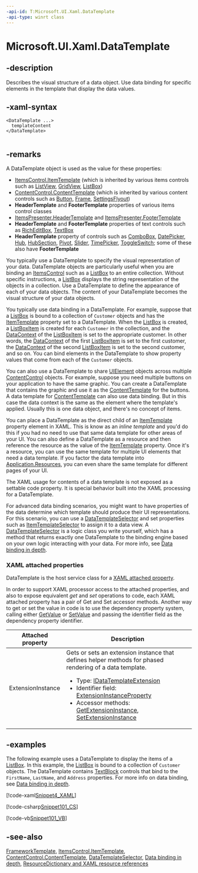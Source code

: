 ```yaml
---
-api-id: T:Microsoft.UI.Xaml.DataTemplate
-api-type: winrt class
---
```


<!-- Class syntax.
public class DataTemplate : Windows.UI.Xaml.FrameworkTemplate, Windows.UI.Xaml.IDataTemplate
-->

# Microsoft.UI.Xaml.DataTemplate

## -description
Describes the visual structure of a data object. Use data binding for specific elements in the template that display the data values.

## -xaml-syntax
```xaml
<DataTemplate ...>
  templateContent
</DataTemplate>
 

```


## -remarks
A DataTemplate object is used as the value for these properties:
+ [ItemsControl.ItemTemplate](../microsoft.ui.xaml.controls/itemscontrol_itemtemplate.md) (which is inherited by various items controls such as [ListView](../microsoft.ui.xaml.controls/listview.md), [GridView](../microsoft.ui.xaml.controls/gridview.md), [ListBox](../microsoft.ui.xaml.controls/listbox.md))
+ [ContentControl.ContentTemplate](../microsoft.ui.xaml.controls/contentcontrol_contenttemplate.md) (which is inherited by various content controls such as [Button](../microsoft.ui.xaml.controls/button.md), [Frame](../microsoft.ui.xaml.controls/frame.md), [SettingsFlyout](/uwp/api/windows.ui.xaml.controls.settingsflyout))
+ **HeaderTemplate** and **FooterTemplate** properties of various items control classes
+ [ItemsPresenter.HeaderTemplate](../microsoft.ui.xaml.controls/itemspresenter_headertemplate.md) and [ItemsPresenter.FooterTemplate](../microsoft.ui.xaml.controls/itemspresenter_footertemplate.md)
+ **HeaderTemplate** and **FooterTemplate** properties of text controls such as [RichEditBox](../microsoft.ui.xaml.controls/richeditbox.md), [TextBox](../microsoft.ui.xaml.controls/textbox.md)
+ **HeaderTemplate** property of controls such as [ComboBox](../microsoft.ui.xaml.controls/combobox.md), [DatePicker](../microsoft.ui.xaml.controls/datepicker.md), [Hub](../microsoft.ui.xaml.controls/hub.md), [HubSection](../microsoft.ui.xaml.controls/hubsection.md), [Pivot](../microsoft.ui.xaml.controls/pivot.md), [Slider](../microsoft.ui.xaml.controls/slider.md), [TimePicker](../microsoft.ui.xaml.controls/timepicker.md), [ToggleSwitch](../microsoft.ui.xaml.controls/toggleswitch.md); some of these also have **FooterTemplate**

You typically use a DataTemplate to specify the visual representation of your data. DataTemplate objects are particularly useful when you are binding an [ItemsControl](../microsoft.ui.xaml.controls/itemscontrol.md) such as a [ListBox](../microsoft.ui.xaml.controls/listbox.md) to an entire collection. Without specific instructions, a [ListBox](../microsoft.ui.xaml.controls/listbox.md) displays the string representation of the objects in a collection. Use a DataTemplate to define the appearance of each of your data objects. The content of your DataTemplate becomes the visual structure of your data objects.

You typically use data binding in a DataTemplate. For example, suppose that a [ListBox](../microsoft.ui.xaml.controls/listbox.md) is bound to a collection of `Customer` objects and has the [ItemTemplate](../microsoft.ui.xaml.controls/itemscontrol_itemtemplate.md) property set to a DataTemplate. When the [ListBox](../microsoft.ui.xaml.controls/listbox.md) is created, a [ListBoxItem](../microsoft.ui.xaml.controls/listboxitem.md) is created for each `Customer` in the collection, and the [DataContext](frameworkelement_datacontext.md) of the [ListBoxItem](../microsoft.ui.xaml.controls/listboxitem.md) is set to the appropriate customer. In other words, the [DataContext](frameworkelement_datacontext.md) of the first [ListBoxItem](../microsoft.ui.xaml.controls/listboxitem.md) is set to the first customer, the [DataContext](frameworkelement_datacontext.md) of the second [ListBoxItem](../microsoft.ui.xaml.controls/listboxitem.md) is set to the second customer, and so on. You can bind elements in the DataTemplate to show property values that come from each of the `Customer` objects.

You can also use a DataTemplate to share [UIElement](uielement.md) objects across multiple [ContentControl](../microsoft.ui.xaml.controls/contentcontrol.md) objects. For example, suppose you need multiple buttons on your application to have the same graphic. You can create a DataTemplate that contains the graphic and use it as the [ContentTemplate](../microsoft.ui.xaml.controls/contentcontrol_contenttemplate.md) for the buttons. A data template for [ContentTemplate](../microsoft.ui.xaml.controls/contentcontrol_contenttemplate.md) can also use data binding. But in this case the data context is the same as the element where the template's applied. Usually this is one data object, and there's no concept of items.

You can place a DataTemplate as the direct child of an [ItemTemplate](../microsoft.ui.xaml.controls/itemscontrol_itemtemplate.md) property element in XAML. This is know as an *inline template* and you'd do this if you had no need to use that same data template for other areas of your UI. You can also define a DataTemplate as a resource and then reference the resource as the value of the [ItemTemplate](../microsoft.ui.xaml.controls/itemscontrol_itemtemplate.md) property. Once it's a resource, you can use the same template for multiple UI elements that need a data template. If you factor the data template into [Application.Resources](application_resources.md), you can even share the same template for different pages of your UI.

The XAML usage for contents of a data template is not exposed as a settable code property. It is special behavior built into the XAML processing for a DataTemplate.

For advanced data binding scenarios, you might want to have properties of the data determine which template should produce their UI representations. For this scenario, you can use a [DataTemplateSelector](../microsoft.ui.xaml.controls/datatemplateselector.md) and set properties such as [ItemTemplateSelector](../microsoft.ui.xaml.controls/itemscontrol_itemtemplateselector.md) to assign it to a data view. A [DataTemplateSelector](../microsoft.ui.xaml.controls/datatemplateselector.md) is a logic class you write yourself, which has a method that returns exactly one DataTemplate to the binding engine based on your own logic interacting with your data. For more info, see [Data binding in depth](/windows/uwp/data-binding/data-binding-in-depth).

### XAML attached properties

DataTemplate is the host service class for a [XAML attached property](/windows/uwp/xaml-platform/attached-properties-overview).

In order to support XAML processor access to the attached properties, and also to expose equivalent _get_ and _set_ operations to code, each XAML attached property has a pair of Get and Set accessor methods. Another way to get or set the value in code is to use the dependency property system, calling either [GetValue](dependencyobject_getvalue_229640130.md) or [SetValue](dependencyobject_setvalue_1212521140.md) and passing the identifier field as the dependency property identifier.

| Attached property | Description |
| - | - |
| ExtensionInstance | Gets or sets an extension instance that defines helper methods for phased rendering of a data template.<ul><li>Type: <a href="/uwp/api/windows.ui.xaml.idatatemplateextension">IDataTemplateExtension</a></li><li>Identifier field: <a href="/uwp/api/windows.ui.xaml.datatemplate.extensioninstanceproperty">ExtensionInstanceProperty</a></li><li>Accessor methods: <a href="/uwp/api/windows.ui.xaml.datatemplate.getextensioninstance">GetExtensionInstance</a>, <a href="/uwp/api/windows.ui.xaml.datatemplate.setextensioninstance">SetExtensionInstance</a></li></ul> |

## -examples
The following example uses a DataTemplate to display the items of a [ListBox](../microsoft.ui.xaml.controls/listbox.md). In this example, the [ListBox](../microsoft.ui.xaml.controls/listbox.md) is bound to a collection of `Customer` objects. The DataTemplate contains [TextBlock](../microsoft.ui.xaml.controls/textblock.md) controls that bind to the `FirstName`, `LastName`, and `Address` properties. For more info on data binding, see [Data binding in depth](/windows/uwp/data-binding/data-binding-in-depth).




[!code-xaml[Snippet4_XAML](../microsoft.ui.xaml.data/code/System.Windows.Controls.ListBoxEx/csharp/Page.xaml#Snippet4_XAML)]




[!code-csharp[Snippet101_CS](../microsoft.ui.xaml.data/code/System.Windows.Controls.ListBoxEx/csharp/Page.xaml.cs#Snippet101_CS)]


[!code-vb[Snippet101_VB](../microsoft.ui.xaml.data/code/System.Windows.Controls.ListBoxEx/vbnet/Page.xaml.vb#Snippet101_VB)]

## -see-also
[FrameworkTemplate](frameworktemplate.md), [ItemsControl.ItemTemplate](../microsoft.ui.xaml.controls/itemscontrol_itemtemplate.md), [ContentControl.ContentTemplate](../microsoft.ui.xaml.controls/contentcontrol_contenttemplate.md), [DataTemplateSelector](../microsoft.ui.xaml.controls/datatemplateselector.md), [Data binding in depth](/windows/uwp/data-binding/data-binding-in-depth), [ResourceDictionary and XAML resource references](/windows/uwp/controls-and-patterns/resourcedictionary-and-xaml-resource-references)
